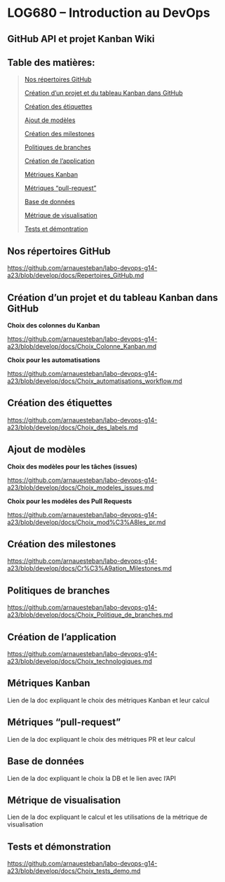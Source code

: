 # LOG680 – Introduction au DevOps

## GitHub API et projet Kanban Wiki 

## **Table des matières:**
>[Nos répertoires GitHub](#nos-répertoires-github)
>
>[Création d’un projet et du tableau Kanban dans GitHub](#création-dun-projet-et-du-tableau-kanban-dans-github)
>
>[Création des étiquettes](#création-des-étiquettes)
>
>[Ajout de modèles](#ajout-de-modèles)
>
>[Création des milestones](#création-des-milestones)
>
>[Politiques de branches](#politiques-de-branches)
>
>[Création de l’application](#création-de-lapplication)
>
>[Métriques Kanban](#métriques-kanban) 
>
>[Métriques “pull-request”](#métriques-pull-request)
>
>[Base de données](#base-de-données)
>
>[Métrique de visualisation](#métrique-de-visualisation)
>
>[Tests et démontration](#tests-et-démonstration)

## Nos répertoires GitHub

https://github.com/arnauesteban/labo-devops-g14-a23/blob/develop/docs/Repertoires_GitHub.md

## Création d’un projet et du tableau Kanban dans GitHub
**Choix des colonnes du Kanban**

https://github.com/arnauesteban/labo-devops-g14-a23/blob/develop/docs/Choix_Colonne_Kanban.md

**Choix pour les automatisations**

https://github.com/arnauesteban/labo-devops-g14-a23/blob/develop/docs/Choix_automatisations_workflow.md

## Création des étiquettes
https://github.com/arnauesteban/labo-devops-g14-a23/blob/develop/docs/Choix_des_labels.md

## Ajout de modèles
**Choix des modèles pour les tâches (issues)**

https://github.com/arnauesteban/labo-devops-g14-a23/blob/develop/docs/Choix_modeles_issues.md

**Choix pour les modèles des Pull Requests**

https://github.com/arnauesteban/labo-devops-g14-a23/blob/develop/docs/Choix_mod%C3%A8les_pr.md

## Création des milestones

https://github.com/arnauesteban/labo-devops-g14-a23/blob/develop/docs/Cr%C3%A9ation_Milestones.md

## Politiques de branches
https://github.com/arnauesteban/labo-devops-g14-a23/blob/develop/docs/Choix_Politique_de_branches.md

## Création de l’application
https://github.com/arnauesteban/labo-devops-g14-a23/blob/develop/docs/Choix_technologiques.md

## Métriques Kanban 
Lien de la doc expliquant le choix des métriques Kanban et leur calcul
## Métriques “pull-request” 
Lien de la doc expliquant le choix des métriques PR et leur calcul
## Base de données
Lien de la doc expliquant le choix la DB et le lien avec l’API
## Métrique de visualisation
Lien de la doc expliquant le calcul et les utilisations de la métrique de visualisation

## Tests et démonstration

https://github.com/arnauesteban/labo-devops-g14-a23/blob/develop/docs/Choix_tests_demo.md